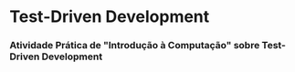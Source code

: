 # Test-Driven Development

### Atividade Prática de "Introdução à Computação" sobre Test-Driven Development

